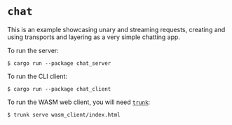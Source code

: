 # `chat`

This is an example showcasing unary and streaming requests, creating and using
transports and layering as a very simple chatting app.

To run the server:
```console
$ cargo run --package chat_server
```

To run the CLI client:
```console
$ cargo run --package chat_client
```

To run the WASM web client, you will need [`trunk`](https://trunkrs.dev):
```console
$ trunk serve wasm_client/index.html
```